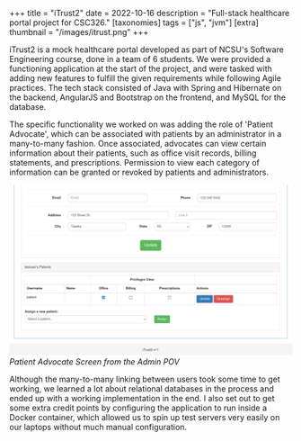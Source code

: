 +++
title = "iTrust2"
date = 2022-10-16
description = "Full-stack healthcare portal project for CSC326."
[taxonomies]
tags = ["js", "jvm"]
[extra]
thumbnail = "/images/itrust.png"
+++



iTrust2 is a mock healthcare portal developed as part of NCSU's Software Engineering course, done in a team of 6 students. We were provided a functioning application at the start of the project, and were tasked with adding new features to fulfill the given requirements while following Agile practices. The tech stack consisted of Java with Spring and Hibernate on the backend, AngularJS and Bootstrap on the frontend, and MySQL for the database.

The specific functionality we worked on was adding the role of 'Patient Advocate', which can be associated with patients by an administrator in a many-to-many fashion. Once associated, advocates can view certain information about their patients, such as office visit records, billing statements, and prescriptions. Permission to view each category of information can be granted or revoked by patients and administrators. 

![iTrust2 Patient Advocate screen](/images/itrust.png)
*Patient Advocate Screen from the Admin POV*

Although the many-to-many linking between users took some time to get working, we learned a lot about relational databases in the process and ended up with a working implementation in the end. I also set out to get some extra credit points by configuring the application to run inside a Docker container, which allowed us to spin up test servers very easily on our laptops without much manual configuration.